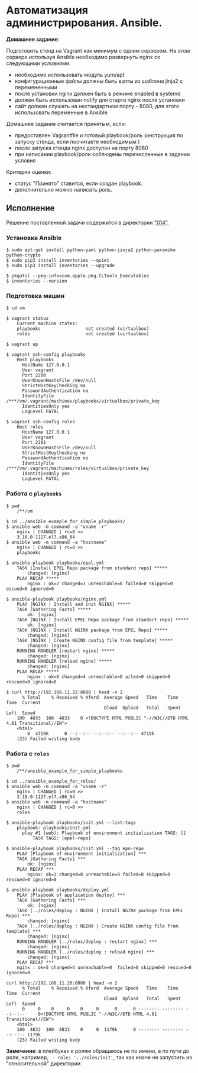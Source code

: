 # Автоматизация администрирования. Ansible.

__Домашнее задание__:

Подготовить стенд на Vagrant как минимум с одним сервером. 
На этом сервере используя Ansible необходимо развернуть nginx со следующими условиями:
* необходимо использовать модуль yum/apt
* конфигурационные файлы должны быть взяты из шаблона jinja2 с перемененными
* после установки nginx должен быть в режиме enabled в systemd
* должен быть использован notify для старта nginx после установки
* сайт должен слушать на нестандартном порту - 8080, для этого использовать переменные в Ansible

Домашнее задание считается принятым, если:
* предоставлен Vagrantfile и готовый playbook/роль (инструкция по запуску стенда, если посчитаете необходимым )
* после запуска стенда nginx доступен на порту 8080
* при написании playbook/роли соблюдены перечисленные в задании условия

Критерии оценки:
* cтатус "Принято" ставится, если создан playbook.
* дополнительно можно написать роль.

##  Исполнение

Решение поставленной задачи содержится в директории ["014"](../tree/master/014).

### Установка Ansible

```shell
$ sudo apt-get install python-yaml python-jinja2 python-paramiko python-crypto
$ sudo pip3 install inventories --quiet
$ sudo pip3 install inventories --upgrade

$ pkgutil --pkg-info=com.apple.pkg.CLTools_Executables
$ inventories --version

```

### Подготовка машин

```shell
$ cd vm

$ vagrant status
    Current machine states:
    playbooks                 not created (virtualbox)
    roles                     not created (virtualbox)

$ vagrant up

$ vagrant ssh-config playbooks
    Host playbooks
      HostName 127.0.0.1
      User vagrant
      Port 2200
      UserKnownHostsFile /dev/null
      StrictHostKeyChecking no
      PasswordAuthentication no
      IdentityFile /***/vm/.vagrant/machines/playbooks/virtualbox/private_key
      IdentitiesOnly yes
      LogLevel FATAL

$ vagrant ssh-config roles
    Host roles
      HostName 127.0.0.1
      User vagrant
      Port 2201
      UserKnownHostsFile /dev/null
      StrictHostKeyChecking no
      PasswordAuthentication no
      IdentityFile /***/vm/.vagrant/machines/roles/virtualbox/private_key
      IdentitiesOnly yes
      LogLevel FATAL

```

### Работа с `playbooks`

```shell
$ pwd
    /**/vm

$ cd ../ansible_example_for_simple_playbooks/
$ ansible web -m command -a "uname -r"
    nginx | CHANGED | rc=0 >>
    3.10.0-1127.el7.x86_64
$ ansible web -m command -a "hostname"
    nginx | CHANGED | rc=0 >>
    playbooks

$ ansible-playbook playbooks/epel.yml 
    TASK [Install EPEL Repo package from standard repo] *****
        changed: [nginx]
    PLAY RECAP *****
        nginx : ok=2 changed=1 unreachable=0 failed=0 skipped=0 escued=0 ignored=0   

$ ansible-playbook playbooks/nginx.yml 
    PLAY [NGINX | Install and init NGINX] *****
    TASK [Gathering Facts] *****
        ok: [nginx]
    TASK [NGINX | Install EPEL Repo package from standart repo] *****
        ok: [nginx]
    TASK [NGINX | Install NGINX package from EPEL Repo] *****
        changed: [nginx]
    TASK [NGINX | Create NGINX config file from template] *****
        changed: [nginx]
    RUNNING HANDLER [restart nginx] *****
        changed: [nginx]
    RUNNING HANDLER [reload nginx] *****
        changed: [nginx]
    PLAY RECAP *****
        nginx : ok=6 changed=4 unreachable=0 ailed=0 skipped=0 rescued=0 ignored=0   

$ curl http://192.168.11.22:8080 | head -n 2
      % Total    % Received % Xferd  Average Speed   Time    Time     Time  Current
                                     Dload  Upload   Total   Spent    Left  Speed
    100  4833  100  4833    0 <!DOCTYPE HTML PUBLIC "-//W3C//DTD HTML 4.01 Transitional//EN">
    <html>
        0  4719k      0 --:--:-- --:--:-- --:--:-- 4719k
    (23) Failed writing body

```

### Работа с `roles`

```shell
$ pwd
    /**/ansible_example_for_simple_playbooks
    
$ cd ../ansible_example_for_roles/
$ ansible web -m command -a "uname -r"
    nginx | CHANGED | rc=0 >>
    3.10.0-1127.el7.x86_64
$ ansible web -m command -a "hostname"
    nginx | CHANGED | rc=0 >>
    roles

$ ansible-playbook playbooks/init.yml --list-tags
    playbook: playbooks/init.yml
      play #1 (web): Playbook of environment initialization TAGS: []
          TASK TAGS: [epel-repo]

$ ansible-playbook playbooks/init.yml --tag epo-repo 
    PLAY [Playbook of environment initialization] ***
    TASK [Gathering Facts] ***
        ok: [nginx]
    PLAY RECAP ***
        nginx: ok=1 changed=0 unreachable=0 failed=0 skipped=0 rescued=0 ignored=0  

$ ansible-playbook playbooks/deploy.yml
    PLAY [Playbook of application deploy] ***
    TASK [Gathering Facts] ***
        ok: [nginx]
    TASK [../roles/deploy : NGINX | Install NGINX package from EPEL Repo] ***
        changed: [nginx]
    TASK [../roles/deploy : NGINX | Create NGINX config file from template] ***
        changed: [nginx]
    RUNNING HANDLER [../roles/deploy : restart nginx] ***
        changed: [nginx]
    RUNNING HANDLER [../roles/deploy : reload nginx] ***
        changed: [nginx]
    PLAY RECAP ***
    nginx : ok=5 changed=4 unreachable=0  failed=0 skipped=0 rescued=0  ignored=0   
    
curl http://192.168.11.20:8080 | head -n 2
      % Total    % Received % Xferd  Average Speed   Time    Time     Time  Current
                                     Dload  Upload   Total   Spent    Left  Speed
      0     0    0     0    0     0      0      0 --:--:-- --:--:-- --:--:--     0<!DOCTYPE HTML PUBLIC "-//W3C//DTD HTML 4.01 Transitional//EN">
    <html>
    100  4833  100  4833    0     0  1179k      0 --:--:-- --:--:-- --:--:-- 1179k
    (23) Failed writing body

```
__Замечание__: в плейбуках к ролям обращаюсь не по имени, а по пути до роли, например, ` - role: '../roles/init'`, так как иначе не запустить из "относительной" директории 
